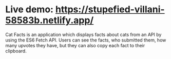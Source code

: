 # Live demo: https://stupefied-villani-58583b.netlify.app/

Cat Facts is an application which displays facts about cats from an API by using the ES6
Fetch API. Users can see the facts, who submitted them, how many upvotes they have, but
they can also copy each fact to their clipboard.
